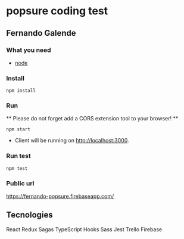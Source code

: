 # popsure coding test
## Fernando Galende

### What you need

- [node](https://nodejs.org/en/)

### Install

```
npm install
```

### Run

** Please do not forget add a CORS extension tool to your browser! **

```
npm start
```

- Client will be running on [http://localhost:3000](http://localhost:3000).

### Run test

```
npm test
```

### Public url

https://fernando-popsure.firebaseapp.com/


## Tecnologies
React Redux Sagas TypeScript Hooks Sass Jest Trello Firebase
